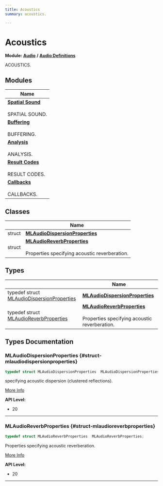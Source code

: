 ```yaml
---
title: Acoustics
summary: acoustics. 

---
```


# Acoustics

**Module:** **[Audio](/api-ref/api/Modules/group___audio/group___audio.md)** **/** **[Audio Definitions](/api-ref/api/Modules/group___audio/group___audio_defs/group___audio_defs.md)**

ACOUSTICS. 

## Modules

| Name           |
| -------------- |
| **[Spatial Sound](/api-ref/api/Modules/group___audio/group___audio_defs/group___def_acoustics/group___def_spatial_sound.md)** <br></br>SPATIAL SOUND.  |
| **[Buffering](/api-ref/api/Modules/group___audio/group___audio_defs/group___def_acoustics/group___def_buffering.md)** <br></br>BUFFERING.  |
| **[Analysis](/api-ref/api/Modules/group___audio/group___audio_defs/group___def_acoustics/group___def_analysis.md)** <br></br>ANALYSIS.  |
| **[Result Codes](/api-ref/api/Modules/group___audio/group___audio_defs/group___def_acoustics/group___def_result_codes.md)** <br></br>RESULT CODES.  |
| **[Callbacks](/api-ref/api/Modules/group___audio/group___audio_defs/group___def_acoustics/group___def_callbacks.md)** <br></br>CALLBACKS.  |

## Classes

|                | Name           |
| -------------- | -------------- |
| struct | **[MLAudioDispersionProperties](/api-ref/api/Modules/group___audio/group___audio_defs/group___def_acoustics/struct_m_l_audio_dispersion_properties.md)**  |
| struct | **[MLAudioReverbProperties](/api-ref/api/Modules/group___audio/group___audio_defs/group___def_acoustics/struct_m_l_audio_reverb_properties.md)** <br></br>Properties specifying acoustic reverberation.  |

## Types

|                | Name           |
| -------------- | -------------- |
| typedef struct [MLAudioDispersionProperties](/api-ref/api/Modules/group___audio/group___audio_defs/group___def_acoustics/struct_m_l_audio_dispersion_properties.md) | **[MLAudioDispersionProperties](/api-ref/api/Modules/group___audio/group___audio_defs/group___def_acoustics/group___def_acoustics.md#struct-mlaudiodispersionproperties)**  |
| typedef struct [MLAudioReverbProperties](/api-ref/api/Modules/group___audio/group___audio_defs/group___def_acoustics/struct_m_l_audio_reverb_properties.md) | **[MLAudioReverbProperties](/api-ref/api/Modules/group___audio/group___audio_defs/group___def_acoustics/group___def_acoustics.md#struct-mlaudioreverbproperties)** <br></br>Properties specifying acoustic reverberation.  |


## Types Documentation

### MLAudioDispersionProperties {#struct-mlaudiodispersionproperties}

```cpp
typedef struct MLAudioDispersionProperties  MLAudioDispersionProperties;
```


specifying acoustic dispersion (clustered reflections).



[More Info](/api-ref/api/Modules/group___audio/group___audio_defs/group___def_acoustics/struct_m_l_audio_dispersion_properties.md)


**API Level:**
  * 20 




-----------

### MLAudioReverbProperties {#struct-mlaudioreverbproperties}

```cpp
typedef struct MLAudioReverbProperties  MLAudioReverbProperties;
```

Properties specifying acoustic reverberation. 



[More Info](/api-ref/api/Modules/group___audio/group___audio_defs/group___def_acoustics/struct_m_l_audio_reverb_properties.md)


**API Level:**
  * 20 




-----------







